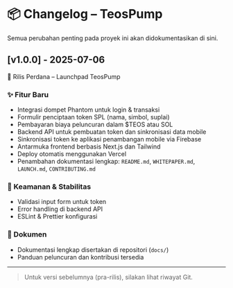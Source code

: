 # 📦 Changelog – TeosPump

Semua perubahan penting pada proyek ini akan didokumentasikan di sini.

## [v1.0.0] - 2025-07-06
🎉 Rilis Perdana – Launchpad TeosPump

### ✨ Fitur Baru
- Integrasi dompet Phantom untuk login & transaksi
- Formulir penciptaan token SPL (nama, simbol, suplai)
- Pembayaran biaya peluncuran dalam $TEOS atau SOL
- Backend API untuk pembuatan token dan sinkronisasi data mobile
- Sinkronisasi token ke aplikasi penambangan mobile via Firebase
- Antarmuka frontend berbasis Next.js dan Tailwind
- Deploy otomatis menggunakan Vercel
- Penambahan dokumentasi lengkap: `README.md`, `WHITEPAPER.md`, `LAUNCH.md`, `CONTRIBUTING.md`

### 🔐 Keamanan & Stabilitas
- Validasi input form untuk token
- Error handling di backend API
- ESLint & Prettier konfigurasi

### 📄 Dokumen
- Dokumentasi lengkap disertakan di repositori (`docs/`)
- Panduan peluncuran dan kontribusi tersedia

---

> Untuk versi sebelumnya (pra-rilis), silakan lihat riwayat Git.
